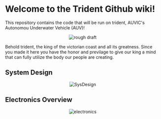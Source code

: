 # Welcome to the Trident Github wiki!

This repository contains the code that will be run on trident, AUVIC's Autonomou Underwater Vehicle (AUV)!
<p align="center">
  <img src="https://github.com/uvic-auvic/software/wiki/images/trident?raw=true " alt="rough draft"/>
</p>

Behold trident, the king of the victorian coast and all its greatness. Since you made it here you have the honor and previlage to give our king a mind that can fully utilize the body our people are creating. 

## System Design

<p align="center">
  <img src="https://github.com/uvic-auvic/software/wiki/images/trident-system-design?raw=true" alt="SysDesign"/>
</p>

## Electronics Overview

<p align="center">
  <img src="https://drive.google.com/file/d/1fqPsVjZlW4MEOZ8DdajlyHgzbsJ2nyNA/view?usp=sharing" alt="electronics"/>
</p>


